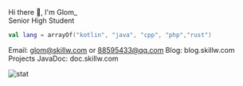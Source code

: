 Hi there 👋, I'm Glom_  
Senior High Student  

```kotlin
val lang = arrayOf("kotlin", "java", "cpp", "php","rust")
```

Email: glom@skillw.com  or  88595433@qq.com
Blog: blog.skillw.com
Projects JavaDoc: doc.skillw.com

![stat](https://github-readme-stats.vercel.app/api?username=glom-c&theme=dracula)

<!-- Request ID=23032023/11487720 -->
